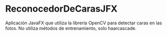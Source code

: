 # ReconocedorDeCarasJFX
Aplicación JavaFX que utiliza la librería OpenCV para detectar caras en las fotos. No utiliza métodos de entrenamiento, solo haarcascade.
